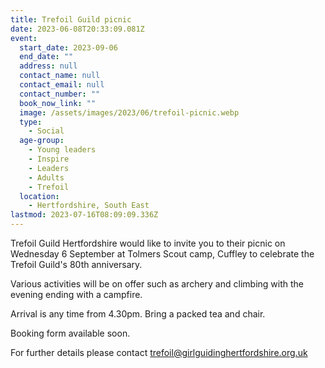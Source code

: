 ```yaml
---
title: Trefoil Guild picnic
date: 2023-06-08T20:33:09.081Z
event:
  start_date: 2023-09-06
  end_date: ""
  address: null
  contact_name: null
  contact_email: null
  contact_number: ""
  book_now_link: ""
  image: /assets/images/2023/06/trefoil-picnic.webp
  type:
    - Social
  age-group:
    - Young leaders
    - Inspire
    - Leaders
    - Adults
    - Trefoil
  location:
    - Hertfordshire, South East
lastmod: 2023-07-16T08:09:09.336Z
---
```

Trefoil Guild Hertfordshire would like to invite you to their picnic on Wednesday 6 September at Tolmers Scout camp, Cuffley to celebrate the Trefoil Guild's 80th anniversary.

Various activities will be on offer such as archery and climbing with the evening ending with a campfire.  

Arrival is any time from 4.30pm.  Bring a packed tea and chair.  

Booking form available soon.

For further details please contact <trefoil@girlguidinghertfordshire.org.uk>
